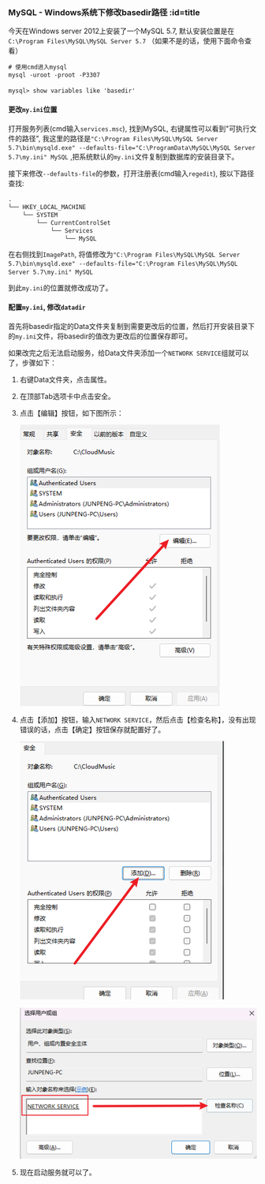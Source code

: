 ### MySQL - Windows系统下修改basedir路径 :id=title

今天在Windows server 2012上安装了一个MySQL 5.7, 默认安装位置是在`C:\Program Files\MySQL\MySQL Server 5.7`
（如果不是的话，使用下面命令查看）

```text
# 使用cmd进入mysql
mysql -uroot -proot -P3307

mysql> show variables like 'basedir'
```

#### 更改`my.ini`位置

打开服务列表(cmd输入`services.msc`), 找到MySQL, 右键属性可以看到"可执行文件的路径",
我这里的路径是`"C:\Program Files\MySQL\MySQL Server 5.7\bin\mysqld.exe" --defaults-file="C:\ProgramData\MySQL\MySQL Server 5.7\my.ini" MySQL`
,把系统默认的`my.ini`文件复制到数据库的安装目录下。

接下来修改`--defaults-file`的参数，打开注册表(cmd输入`regedit`), 按以下路径查找:

```text
.
└── HKEY_LOCAL_MACHINE
    └── SYSTEM
        └── CurrentControlSet
            └── Services
                └── MySQL
```

在右侧找到`ImagePath`,
将值修改为`"C:\Program Files\MySQL\MySQL Server 5.7\bin\mysqld.exe" --defaults-file="C:\Program Files\MySQL\MySQL Server 5.7\my.ini" MySQL`

到此`my.ini`的位置就修改成功了。

#### 配置`my.ini`, 修改`datadir`

首先将basedir指定的Data文件夹复制到需要更改后的位置，然后打开安装目录下的`my.ini`文件，将basedir的值改为更改后的位置保存即可。

如果改完之后无法启动服务，给Data文件夹添加一个`NETWORK SERVICE`组就可以了，步骤如下：

1. 右键Data文件夹，点击属性。
2. 在顶部Tab选项卡中点击安全。
3. 点击【编辑】按钮，如下图所示：

   ![img.png](img.png)
4. 点击【添加】按钮，输入`NETWORK SERVICE`，然后点击【检查名称】，没有出现错误的话，点击【确定】按钮保存就配置好了。

   ![img_1.png](img_1.png)

   ![img_2.png](img_2.png)
5. 现在启动服务就可以了。
